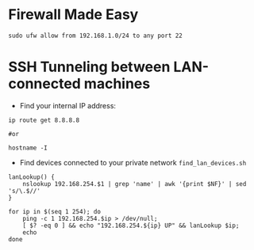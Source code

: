 # Firewall Made Easy
```
sudo ufw allow from 192.168.1.0/24 to any port 22
```


# SSH Tunneling between LAN-connected machines

* Find your internal IP address:
```
ip route get 8.8.8.8

#or

hostname -I
```

* Find devices connected to your private network `find_lan_devices.sh`
```
lanLookup() {                                                                   
    nslookup 192.168.254.$1 | grep 'name' | awk '{print $NF}' | sed 's/\.$//'   
}                                                                               
                                                                                
for ip in $(seq 1 254); do                                                      
    ping -c 1 192.168.254.$ip > /dev/null;                                      
    [ $? -eq 0 ] && echo "192.168.254.${ip} UP" && lanLookup $ip;               
    echo                                                                        
done 
```
